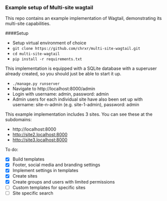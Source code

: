 ### Example setup of Multi-site wagtail

This repo contains an example implementation of Wagtail, demonstrating its multi-site capabilities.

####Setup

* Setup virtual environment of choice
* `git clone https://github.com/chrxr/multi-site-wagtail.git`
* `cd multi-site-wagtail`
* `pip install -r requirements.txt`

This implementation is equipped with a SQLite database with a superuser already created, so you should just be able to start it up.

* `./manage.py runserver`
* Navigate to http://localhost:8000/admin
* Login with username: admin, password: admin
* Admin users for each individual site have also been set up with username: site-n-admin (e.g. site-1-admin), password: admin

This example implementation includes 3 sites. You can see these at the subdomains:

* http://localhost:8000
* http://site2.localhost:8000
* http://site3.localhost:8000

To do:

* [x] Build templates
* [x] Footer, social media and branding settings
* [x] Implement settings in templates
* [x] Create sites
* [x] Create groups and users with limited permissions
* [ ] Custom templates for specific sites
* [ ] Site specific search
